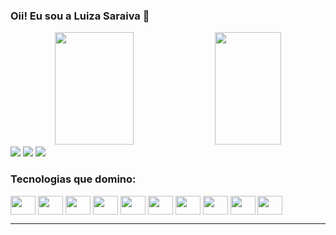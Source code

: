 ### Oii! Eu sou a Luiza Saraiva 👋



<div align="center" display="flex">
  <img height="180em" width="50%" src="https://github-readme-stats-sigma-five.vercel.app/api?username=luizasaraiva&show_icons=true&theme=dracula&include_all_commits=true&count_private=true"/>
  <img height="180em" width="46%" src="https://github-readme-stats-sigma-five.vercel.app/api/top-langs/?username=luizasaraiva&layout=compact&langs_count=7&theme=dracula"/>
</div>

<div> 
  <a href="https://instagram.com/saraivardx" target="_blank"><img src="https://img.shields.io/badge/-Instagram-%23E4405F?style=for-the-badge&logo=instagram&logoColor=white" target="_blank"></a>
  <a href = "mailto:luizasaraiva42@gmail.com"><img src="https://img.shields.io/badge/-Gmail-%23333?style=for-the-badge&logo=gmail&logoColor=white" target="_blank"></a>
  <a href="https://www.linkedin.com/in/luiza-custodio-saraiva/" target="_blank"><img src="https://img.shields.io/badge/-LinkedIn-%230077B5?style=for-the-badge&logo=linkedin&logoColor=white" target="_blank"></a> 
</div>

### Tecnologias que domino:
<div style="display: inline-block;">
  <img src="https://cdn.jsdelivr.net/gh/devicons/devicon/icons/html5/html5-plain.svg" width="40px" height="30px" align="center" />
  <img src="https://cdn.jsdelivr.net/gh/devicons/devicon/icons/css3/css3-plain.svg" width="40px" height="30px" align="center" />
  <img src="https://cdn.jsdelivr.net/gh/devicons/devicon/icons/javascript/javascript-plain.svg" width="40px" height="30px" align="center" />
  <img src="https://cdn.jsdelivr.net/gh/devicons/devicon/icons/bootstrap/bootstrap-plain.svg" width="40px" height="30px" align="center" />
  <img src="https://cdn.jsdelivr.net/gh/devicons/devicon/icons/php/php-plain.svg" width="40px" height="30px" align="center" />
  <img src="https://cdn.jsdelivr.net/gh/devicons/devicon/icons/react/react-original.svg" width="40px" height="30px" align="center" />
  <img src="https://cdn.jsdelivr.net/gh/devicons/devicon/icons/csharp/csharp-plain.svg" width="40px" height="30px" align="center" />
  <img src="https://cdn.jsdelivr.net/gh/devicons/devicon/icons/python/python-plain.svg" width="40px" height="30px" align="center" />
  <img src="https://cdn.jsdelivr.net/gh/devicons/devicon/icons/mongodb/mongodb-original.svg" width="40px" height="30px" align="center" />
  <img src="https://cdn.jsdelivr.net/gh/devicons/devicon/icons/mysql/mysql-original.svg" width="40px" height="30px" align="center" />
</div>

<hr>

